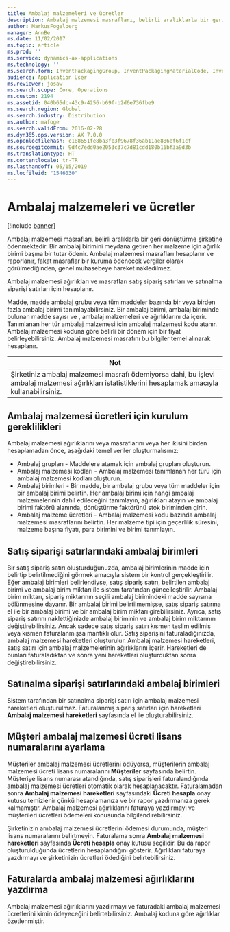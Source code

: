 ```yaml
---
title: Ambalaj malzemeleri ve ücretler
description: Ambalaj malzemesi masrafları, belirli aralıklarla bir geri dönüştürme şirketine ödenmektedir. Bir ambalaj birimini meydana getiren her malzeme için ağırlık birimi başına bir tutar ödenir. Ambalaj malzemesi masrafları hesaplanır ve raporlanır, fakat masraflar bir kuruma ödenecek vergiler olarak görülmediğinden, genel muhasebeye hareket nakledilmez.
author: MarkusFogelberg
manager: AnnBe
ms.date: 11/02/2017
ms.topic: article
ms.prod: ''
ms.service: dynamics-ax-applications
ms.technology: ''
ms.search.form: InventPackagingGroup, InventPackagingMaterialCode, InventPackagingMaterialFee, InventPackagingMaterialTrans, InventPackagingMaterialTransPurch, InventPackagingUnit
audience: Application User
ms.reviewer: josaw
ms.search.scope: Core, Operations
ms.custom: 2194
ms.assetid: 040b65dc-43c9-4256-b69f-b2d6e736fbe9
ms.search.region: Global
ms.search.industry: Distribution
ms.author: mafoge
ms.search.validFrom: 2016-02-28
ms.dyn365.ops.version: AX 7.0.0
ms.openlocfilehash: c188651fe8ba3fe3f9678f36ab11ae886ef6f1cf
ms.sourcegitcommit: 9d4c7edd0ae2053c37c7d81cdd180b16bf3a9d3b
ms.translationtype: HT
ms.contentlocale: tr-TR
ms.lasthandoff: 05/15/2019
ms.locfileid: "1546030"
---
```

# <a name="packing-materials-and-fees"></a>Ambalaj malzemeleri ve ücretler

[!include [banner](../includes/banner.md)]

Ambalaj malzemesi masrafları, belirli aralıklarla bir geri dönüştürme şirketine ödenmektedir. Bir ambalaj birimini meydana getiren her malzeme için ağırlık birimi başına bir tutar ödenir. Ambalaj malzemesi masrafları hesaplanır ve raporlanır, fakat masraflar bir kuruma ödenecek vergiler olarak görülmediğinden, genel muhasebeye hareket nakledilmez.

Ambalaj malzemesi ağırlıkları ve masrafları satış sipariş satırları ve satınalma siparişi satırları için hesaplanır.

Madde, madde ambalaj grubu veya tüm maddeler bazında bir veya birden fazla ambalaj birimi tanımlayabilirsiniz. Bir ambalaj birimi, ambalaj biriminde bulunan madde sayısı ve , ambalaj malzemeleri ve ağırlıklarını da içerir. Tanımlanan her tür ambalaj malzemesi için ambalaj malzemesi kodu atanır. Ambalaj malzemesi koduna göre belirli bir dönem için bir fiyat belirleyebilirsiniz. Ambalaj malzemesi masrafını bu bilgiler temel alınarak hesaplanır.

| **Not**                                                                                                                                             |
|------------------------------------------------------------------------------------------------------------------------------------------------------|
| Şirketiniz ambalaj malzemesi masrafı ödemiyorsa dahi, bu işlevi ambalaj malzemesi ağırlıkları istatistiklerini hesaplamak amacıyla kullanabilirsiniz. |

## <a name="setup-requirements-for-packing-material-fees"></a>Ambalaj malzemesi ücretleri için kurulum gereklilikleri
Ambalaj malzemesi ağırlıklarını veya masraflarını veya her ikisini birden hesaplamadan önce, aşağıdaki temel veriler oluşturmalısınız:

-   Ambalaj grupları - Maddelere atamak için ambalaj grupları oluşturun.
-   Ambalaj malzemesi kodları - Ambalaj malzemesi tanımlanan her türü için ambalaj malzemesi kodları oluşturun.
-   Ambalaj birimleri - Bir madde, bir ambalaj grubu veya tüm maddeler için bir ambalaj birimi belirtin. Her ambalaj birimi için hangi ambalaj malzemelerinin dahil edileceğini tanımlayın, ağırlıkları atayın ve ambalaj birimi faktörü alanında, dönüştürme faktörünü stok biriminden girin.
-   Ambalaj malzeme ücretleri - Ambalaj malzemesi kodu bazında ambalaj malzemesi masraflarını belirtin. Her malzeme tipi için geçerlilik süresini, malzeme başına fiyatı, para birimini ve birimi tanımlayın.

## <a name="packing-units-on-sales-order-lines"></a>Satış siparişi satırlarındaki ambalaj birimleri
Bir satış sipariş satırı oluşturduğunuzda, ambalaj birimlerinin madde için belirtip belirtilmediğini görmek amacıyla sistem bir kontrol gerçekleştirilir. Eğer ambalaj birimleri belirlendiyse, satış sipariş satırı, belirtilen ambalaj birimi ve ambalaj birim miktarı ile sistem tarafından güncelleştirilir. Ambalaj birim miktarı, sipariş miktarının seçili ambalaj birimindeki madde sayısına bölünmesine dayanır. Bir ambalaj birimi belirtilmemişse, satış sipariş satırına el ile bir ambalaj birimi ve bir ambalaj birim miktarı girebilirsiniz. Ayrıca, satış sipariş satırını naklettiğinizde ambalaj biriminin ve ambalaj birim miktarının değiştirebilirsiniz. Ancak sadece satış sipariş satırı kısmen teslim edilmiş veya kısmen faturalanmışsa mantıklı olur. Satış siparişini faturaladığınızda, ambalaj malzemesi hareketleri oluşturulur. Ambalaj malzemesi hareketleri, satış satırı için ambalaj malzemelerinin ağırlıklarını içerir. Hareketleri de bunları faturaladıktan ve sonra yeni hareketleri oluşturduktan sonra değiştirebilirsiniz.

## <a name="packing-units-on-purchase-order-lines"></a>Satınalma siparişi satırlarındaki ambalaj birimleri
Sistem tarafından bir satınalma siparişi satırı için ambalaj malzemesi hareketleri oluşturulmaz. Faturalanmış sipariş satırları için hareketleri **Ambalaj malzemesi hareketleri** sayfasında el ile oluşturabilirsiniz.

## <a name="set-up-customer-packaging-material-fee-license-numbers"></a>Müşteri ambalaj malzemesi ücreti lisans numaralarını ayarlama
Müşteriler ambalaj malzemesi ücretlerini ödüyorsa, müşterilerin ambalaj malzemesi ücreti lisans numaralarını **Müşteriler** sayfasında belirtin. Müşteriye lisans numarası atandığında, satış siparişleri faturalandığında ambalaj malzemesi ücretleri otomatik olarak hesaplanacaktır. Faturalamadan sonra **Ambalaj malzemesi hareketleri** sayfasındaki **Ücreti hesapla** onay kutusu temizlenir çünkü hesaplamanıza ve bir rapor yazdırmanıza gerek kalmamıştır. Ambalaj malzemesi ağırlıklarını faturaya yazdırmayı ve müşterileri ücretleri ödemeleri konusunda bilgilendirebilirsiniz. 

Şirketinizin ambalaj malzemesi ücretlerini ödemesi durumunda, müşteri lisans numaralarını belirtmeyin. Faturalama sonra **Ambalaj malzemesi hareketleri** sayfasında **Ücreti hesapla** onay kutusu seçilidir. Bu da rapor oluşturulduğunda ücretlerin hesaplandığını gösterir. Ağırlıkları faturaya yazdırmayı ve şirketinizin ücretleri ödediğini belirtebilirsiniz.

## <a name="print-packaging-material-weights-on-invoices"></a>Faturalarda ambalaj malzemesi ağırlıklarını yazdırma
Ambalaj malzemesi ağırlıklarını yazdırmayı ve faturadaki ambalaj malzemesi ücretlerini kimin ödeyeceğini belirtebilirsiniz. Ambalaj koduna göre ağırlıklar özetlenmiştir.





